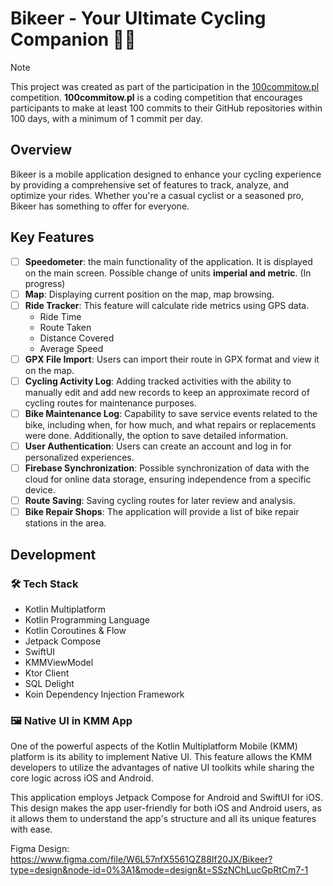 # Bikeer - Your Ultimate Cycling Companion 🚴‍♂️

> [!NOTE]  
> This project was created as part of the participation in the [100commitow.pl](https://100commitow.pl) competition.
**100commitow.pl** is a coding competition that encourages participants to make at least 100 commits to their GitHub repositories within 100 days, with a minimum of 1 commit per day.


## Overview

Bikeer is a mobile application designed to enhance your cycling experience by providing a comprehensive set of features to track, analyze, and optimize your rides. Whether you're a casual cyclist or a seasoned pro, Bikeer has something to offer for everyone.

## Key Features
- [ ] **Speedometer**: the main functionality of the application. It is displayed on the main screen. Possible change of units **imperial and metric**. (In progress)
- [ ] **Map**: Displaying current position on the map, map browsing.
- [ ] **Ride Tracker**: This feature will calculate ride metrics using GPS data.
    - Ride Time
    - Route Taken
    - Distance Covered
    - Average Speed
- [ ] **GPX File Import**: Users can import their route in GPX format and view it on the map.
- [ ] **Cycling Activity Log**: Adding tracked activities with the ability to manually edit and add new records to keep an approximate record of cycling routes for maintenance purposes.
- [ ] **Bike Maintenance Log**: Capability to save service events related to the bike, including when, for how much, and what repairs or replacements were done. Additionally, the option to save detailed information.
- [ ] **User Authentication**: Users can create an account and log in for personalized experiences.
- [ ] **Firebase Synchronization**: Possible synchronization of data with the cloud for online data storage, ensuring independence from a specific device.
- [ ] **Route Saving**: Saving cycling routes for later review and analysis.
- [ ] **Bike Repair Shops**: The application will provide a list of bike repair stations in the area.

## Development

### 🛠️ Tech Stack

- Kotlin Multiplatform
- Kotlin Programming Language
- Kotlin Coroutines & Flow
- Jetpack Compose
- SwiftUI
- KMMViewModel
- Ktor Client
- SQL Delight
- Koin Dependency Injection Framework

### 🖼️ Native UI in KMM App

One of the powerful aspects of the Kotlin Multiplatform Mobile (KMM) platform is its ability to implement Native UI. This feature allows the KMM developers to utilize the advantages of native UI toolkits while sharing the core logic across iOS and Android.

This application employs Jetpack Compose for Android and SwiftUI for iOS. This design makes the app user-friendly for both iOS and Android users, as it allows them to understand the app's structure and all its unique features with ease.

Figma Design: https://www.figma.com/file/W6L57nfX5561QZ88If20JX/Bikeer?type=design&node-id=0%3A1&mode=design&t=SSzNChLucGpRtCm7-1
